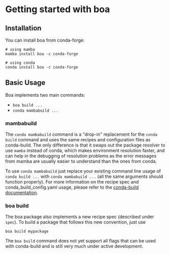 Getting started with boa
========================

Installation
------------

You can install boa from conda-forge:

```
# using mamba
mamba install boa -c conda-forge

# using conda
conda install boa -c conda-forge
```

Basic Usage
-----------

Boa implements two main commands:

- `boa build ...`
- `conda mambabuild ...`

### mambabuild

The `conda mambabuild` command is a "drop-in" replacement for the `conda build` command and uses the same recipes and configuration files as conda-build. The only difference is that it swaps out the package resolver to use `mamba` instead of conda, which makes environment resolution faster, and can help in the debugging of resolution problems as the error messages from mamba are usually easier to understand than the ones from conda.

To use `conda mambabuild` just replace your existing command line usage of `conda build ...` with `conda mambabuild ...` (all the same arguments should function properly). For more information on the recipe spec and conda_build_config.yaml usage, please refer to the [conda-build documentation](https://docs.conda.io/projects/conda-build/en/latest/).

### boa build

The boa package also implements a new recipe spec (described under `spec`). To build a package that follows this new convention, just use

```
boa build mypackage
```

The `boa build` command does not yet support all flags that can be used with conda-build and is still very much under active development.
